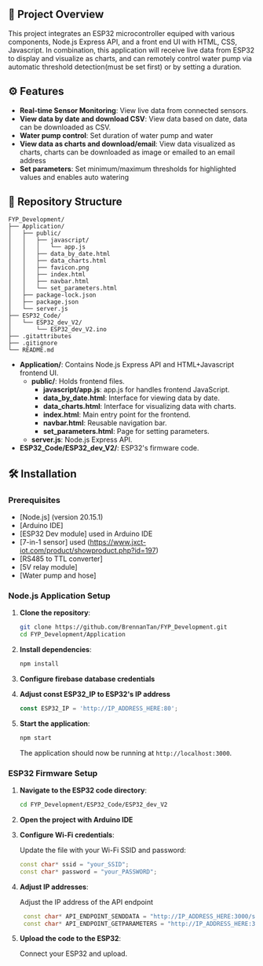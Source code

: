 ## 🚀 Project Overview
This project integrates an ESP32 microcontroller equiped with various components, Node.js Express API, and a front end UI with HTML, CSS, Javascript. In combination, this application will receive live data from ESP32 to display and visualize as charts, and can remotely control water pump via automatic threshold detection(must be set first) or by setting a duration.

## ⚙️ Features

- **Real-time Sensor Monitoring**: View live data from connected sensors.
- **View data by date and download CSV**: View data based on date, data can be downloaded as CSV.
- **Water pump control**: Set duration of water pump and water
- **View data as charts and download/email**: View data visualized as charts, charts can be downloaded as image or emailed to an email address
- **Set parameters**: Set minimum/maximum thresholds for highlighted values and enables auto watering

## 📁 Repository Structure
```
FYP_Development/
├── Application/
│   ├── public/
│   │   ├── javascript/
│   │   │   └── app.js
│   │   ├── data_by_date.html
│   │   ├── data_charts.html
│   │   ├── favicon.png
│   │   ├── index.html
│   │   ├── navbar.html
│   │   └── set_parameters.html
│   ├── package-lock.json
│   ├── package.json
│   └── server.js
├── ESP32_Code/
│   └── ESP32_dev_V2/
│       └── ESP32_dev_V2.ino
├── .gitattributes
├── .gitignore
└── README.md
```

- **Application/**: Contains Node.js Express API and HTML+Javascript frontend UI.
  - **public/**: Holds frontend files.
    - **javascript/app.js**: app.js for handles frontend JavaScript.
    - **data_by_date.html**: Interface for viewing data by date.
    - **data_charts.html**: Interface for visualizing data with charts.
    - **index.html**: Main entry point for the frontend.
    - **navbar.html**: Reusable navigation bar.
    - **set_parameters.html**: Page for setting parameters.
  - **server.js**: Node.js Express API.
- **ESP32_Code/ESP32_dev_V2/**: ESP32's firmware code.

## 🛠️ Installation

### Prerequisites

- [Node.js] (version 20.15.1)
- [Arduino IDE]
- [ESP32 Dev module] used in Arduino IDE
- [7-in-1 sensor] used (https://www.jxct-iot.com/product/showproduct.php?id=197)
- [RS485 to TTL converter]
- [5V relay module]
- [Water pump and hose]

### Node.js Application Setup

1. **Clone the repository**:

   ```bash
   git clone https://github.com/BrennanTan/FYP_Development.git
   cd FYP_Development/Application
   ```

2. **Install dependencies**:

   ```bash
   npm install
   ```

3. **Configure firebase database credentials**
   

4. **Adjust const ESP32_IP to ESP32's IP address**

      ```server.js
    const ESP32_IP = 'http://IP_ADDRESS_HERE:80';
   ```

6. **Start the application**:

   ```bash
   npm start
   ```

   The application should now be running at `http://localhost:3000`.

### ESP32 Firmware Setup

1. **Navigate to the ESP32 code directory**:

   ```bash
   cd FYP_Development/ESP32_Code/ESP32_dev_V2
   ```

2. **Open the project with Arduino IDE**

3. **Configure Wi-Fi credentials**:

   Update the file with your Wi-Fi SSID and password:

   ```ESP32_dev_V2.ino
   const char* ssid = "your_SSID";
   const char* password = "your_PASSWORD";
   ```
   
4. **Adjust IP addresses**:

   Adjust the IP address of the API endpoint

   ```ESP32_dev_V2.ino
    const char* API_ENDPOINT_SENDDATA = "http://IP_ADDRESS_HERE:3000/sendData"; //Change out the IP
    const char* API_ENDPOINT_GETPARAMETERS = "http://IP_ADDRESS_HERE:3000/getParameters"; //Change out the IP
   ```
   
5. **Upload the code to the ESP32**:

   Connect your ESP32 and upload.
